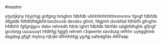 #readmi

ytjytijkjny
htyjrhgj
gnfgng
hmghm
fdbfdb
vbhhhhhhhhhnmvnnv
fgngf
fdbfdb
dfgddb
fdfdfdfdgbfd
bxcbvcxb
dsvdsv
ghml,
fdgjmh
dsvbfsd
fdhbfh
gfngfm
hfdhhh
fgfgnjjgcv
dsbv
rehredh
fdnb
tghrt
fdbfdb
fdnfdn
sdgbfdhghk
gfjngf
gcvbnjg
uuuuuuyt
hfdhfgj
fgjgfj
rehreh
r3qwerte
xavdszg
refhhr
uykgghmk
dsgdsg
gfjgf
rhytruj
rtjtrjkt
dfhhhhfgj
yjyfgj
safedgfds
АКРавр
